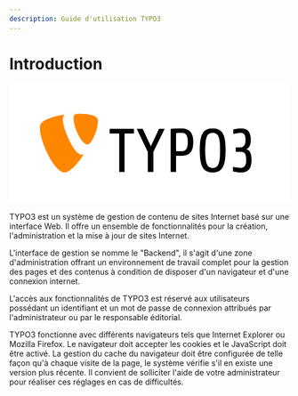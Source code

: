```yaml
---
description: Guide d'utilisation TYPO3
---
```


# Introduction

[![Logo TYPO3](https://github.com/AgrosupDijon-DSI/guide-utilisateur-t3cem/raw/master/.gitbook/assets/logo_typo3-1.svg?sanitize=true)](https://github.com/AgrosupDijon-DSI/guide-utilisateur-t3cem/blob/master/.gitbook/assets/logo_typo3-1.svg)

TYPO3 est un système de gestion de contenu de sites Internet basé sur une interface Web. Il offre un ensemble de fonctionnalités pour la création, l'administration et la mise à jour de sites Internet.

L'interface de gestion se nomme le "Backend", il s'agit d'une zone d'administration offrant un environnement de travail complet pour la gestion des pages et des contenus à condition de disposer d'un navigateur et d'une connexion internet.

L'accès aux fonctionnalités de TYPO3 est réservé aux utilisateurs possédant un identifiant et un mot de passe de connexion attribués par l'administrateur ou par le responsable éditorial.

TYPO3 fonctionne avec différents navigateurs tels que Internet Explorer ou Mozilla Firefox. Le navigateur doit accepter les cookies et le JavaScript doit être activé. La gestion du cache du navigateur doit être configurée de telle façon qu'à chaque visite de la page, le système vérifie s'il en existe une version plus récente. Il convient de solliciter l'aide de votre administrateur pour réaliser ces réglages en cas de difficultés.

